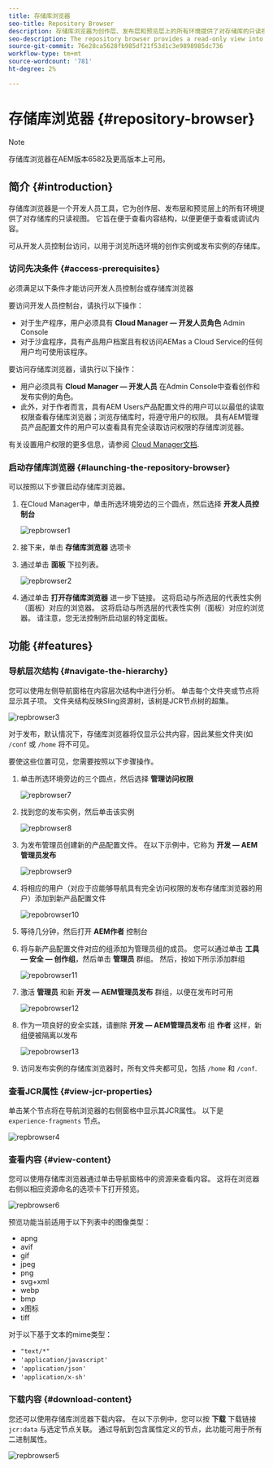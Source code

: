 ```yaml
---
title: 存储库浏览器
seo-title: Repository Browser
description: 存储库浏览器为创作层、发布层和预览层上的所有环境提供了对存储库的只读视图。
seo-description: The repository browser provides a read-only view into the repository for all environments on author, publish, and preview tiers.
source-git-commit: 76e28ca5628fb985df21f53d1c3e9898985dc736
workflow-type: tm+mt
source-wordcount: '781'
ht-degree: 2%

---
```



# 存储库浏览器 {#repository-browser}

>[!NOTE]
>
>存储库浏览器在AEM版本6582及更高版本上可用。

## 简介 {#introduction}

存储库浏览器是一个开发人员工具，它为创作层、发布层和预览层上的所有环境提供了对存储库的只读视图。 它旨在便于查看内容结构，以便更便于查看或调试内容。

可从开发人员控制台访问，以用于浏览所选环境的创作实例或发布实例的存储库。

### 访问先决条件 {#access-prerequisites}

必须满足以下条件才能访问开发人员控制台或存储库浏览器

要访问开发人员控制台，请执行以下操作：

* 对于生产程序，用户必须具有 **Cloud Manager — 开发人员角色** Admin Console
* 对于沙盒程序，具有产品用户档案且有权访问AEMas a Cloud Service的任何用户均可使用该程序。

要访问存储库浏览器，请执行以下操作：

* 用户必须具有 **Cloud Manager — 开发人员** 在Admin Console中查看创作和发布实例的角色。
* 此外，对于作者而言，具有AEM Users产品配置文件的用户可以以最低的读取权限查看存储库浏览器；浏览存储库时，将遵守用户的权限。 具有AEM管理员产品配置文件的用户可以查看具有完全读取访问权限的存储库浏览器。

有关设置用户权限的更多信息，请参阅 [Cloud Manager文档](https://experienceleague.adobe.com/docs/experience-manager-cloud-manager/using/requirements/setting-up-users-and-roles.html).

### 启动存储库浏览器 {#launching-the-repository-browser}

可以按照以下步骤启动存储库浏览器。

1. 在Cloud Manager中，单击所选环境旁边的三个圆点，然后选择 **开发人员控制台**

   ![repbrowser1](/help/implementing/developing/tools/assets/repobrowser1.png)

1. 接下来，单击 **存储库浏览器** 选项卡
1. 通过单击 **面板** 下拉列表。

   ![repbrowser2](/help/implementing/developing/tools/assets/repobrowser2.png)

1. 通过单击 **打开存储库浏览器** 进一步下链接。 这将启动与所选层的代表性实例（面板）对应的浏览器。 这将启动与所选层的代表性实例（面板）对应的浏览器。 请注意，您无法控制所启动层的特定面板。

## 功能 {#features}

### 导航层次结构 {#navigate-the-hierarchy}

您可以使用左侧导航窗格在内容层次结构中进行分析。 单击每个文件夹或节点将显示其子项。 文件夹结构反映Sling资源树，该树是JCR节点树的超集。

![repbrowser3](/help/implementing/developing/tools/assets/repobrowser3.png)

对于发布，默认情况下，存储库浏览器将仅显示公共内容，因此某些文件夹(如 `/conf` 或 `/home` 将不可见。

要使这些位置可见，您需要按照以下步骤操作。

1. 单击所选环境旁边的三个圆点，然后选择 **管理访问权限**

   ![repbrowser7](/help/implementing/developing/tools/assets/repobrowser7.png)

1. 找到您的发布实例，然后单击该实例

   ![repbrowser8](/help/implementing/developing/tools/assets/repobrowser8.png)

1. 为发布管理员创建新的产品配置文件。 在以下示例中，它称为 **开发 — AEM管理员发布**

   ![repbrowser9](/help/implementing/developing/tools/assets/repobrowser9.png)

1. 将相应的用户（对应于应能够导航具有完全访问权限的发布存储库浏览器的用户）添加到新产品配置文件

   ![repobrowser10](/help/implementing/developing/tools/assets/repobrowser10.png)

1. 等待几分钟，然后打开 **AEM作者** 控制台
1. 将与新产品配置文件对应的组添加为管理员组的成员。 您可以通过单击 **工具 — 安全 — 创作组**，然后单击 **管理员** 群组。 然后，按如下所示添加群组

   ![repobrowser11](/help/implementing/developing/tools/assets/repobrowser11.png)

1. 激活 **管理员** 和新 **开发 — AEM管理员发布** 群组，以便在发布时可用

   ![repobrowser12](/help/implementing/developing/tools/assets/repobrowser12.png)

1. 作为一项良好的安全实践，请删除 **开发 — AEM管理员发布** 组 **作者** 这样，新组便被隔离以发布

   ![repobrowser13](/help/implementing/developing/tools/assets/repobrowser13.png)

1. 访问发布实例的存储库浏览器时，所有文件夹都可见，包括 `/home` 和 `/conf`.

### 查看JCR属性 {#view-jcr-properties}

单击某个节点将在导航浏览器的右侧窗格中显示其JCR属性。 以下是 `experience-fragments` 节点。

![repbrowser4](/help/implementing/developing/tools/assets/repobrowser41.png)

### 查看内容 {#view-content}

您可以使用存储库浏览器通过单击导航窗格中的资源来查看内容。 这将在浏览器右侧以相应资源命名的选项卡下打开预览。

![repbrowser6](/help/implementing/developing/tools/assets/repobrowser61.png)

预览功能当前适用于以下列表中的图像类型：

* apng
* avif
* gif
* jpeg
* png
* svg+xml
* webp
* bmp
* x图标
* tiff

对于以下基于文本的mime类型：

* `"text/*"`
* `'application/javascript'`
* `'application/json'`
* `'application/x-sh'`

### 下载内容 {#download-content}

您还可以使用存储库浏览器下载内容。 在以下示例中，您可以按 **下载** 下载链接 `jcr:data` 与选定节点关联。 通过导航到包含属性定义的节点，此功能可用于所有二进制属性。

![repbrowser5](/help/implementing/developing/tools/assets/repobrowser52.png)
